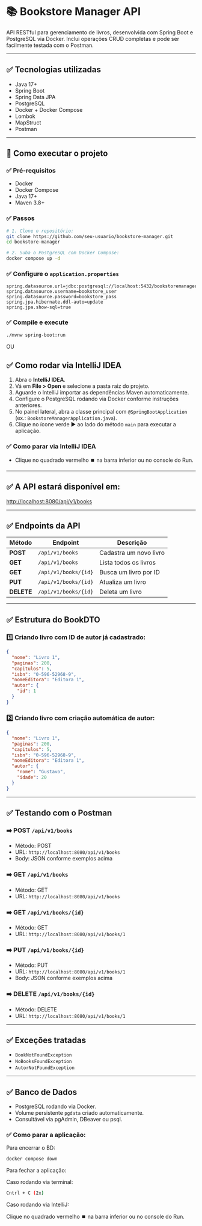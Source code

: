 # 📚 Bookstore Manager API

API RESTful para gerenciamento de livros, desenvolvida com Spring Boot e PostgreSQL via Docker.
Inclui operações CRUD completas e pode ser facilmente testada com o Postman.

---

## ✅ Tecnologias utilizadas
- Java 17+
- Spring Boot
- Spring Data JPA
- PostgreSQL
- Docker + Docker Compose
- Lombok
- MapStruct
- Postman

---

## 🚀 Como executar o projeto

### ✅ Pré-requisitos
- Docker
- Docker Compose
- Java 17+
- Maven 3.8+

### ✅ Passos

```bash
# 1. Clone o repositório:
git clone https://github.com/seu-usuario/bookstore-manager.git
cd bookstore-manager

# 2. Suba o PostgreSQL com Docker Compose:
docker compose up -d
```

### ✅ Configure o `application.properties`

```properties
spring.datasource.url=jdbc:postgresql://localhost:5432/bookstoremanager
spring.datasource.username=bookstore_user
spring.datasource.password=bookstore_pass
spring.jpa.hibernate.ddl-auto=update
spring.jpa.show-sql=true
```

### ✅ Compile e execute

```bash
./mvnw spring-boot:run
```

OU

## ✅ Como rodar via IntelliJ IDEA

1. Abra o **IntelliJ IDEA**.
2. Vá em **File > Open** e selecione a pasta raiz do projeto.
3. Aguarde o IntelliJ importar as dependências Maven automaticamente.
4. Configure o PostgreSQL rodando via Docker conforme instruções anteriores.
5. No painel lateral, abra a classe principal com `@SpringBootApplication` (ex.: `BookstoreManagerApplication.java`).
6. Clique no ícone verde ▶️ ao lado do método `main` para executar a aplicação.

### ✅ Como parar via IntelliJ IDEA

- Clique no quadrado vermelho ⏹️ na barra inferior ou no console do Run.

---

## ✅ A API estará disponível em:

[http://localhost:8080/api/v1/books](http://localhost:8080/api/v1/books)

---

## ✅ Endpoints da API

| Método | Endpoint               | Descrição                  |
|-------- |---------------------- |---------------------------|
| **POST**   | `/api/v1/books`         | Cadastra um novo livro     |
| **GET**    | `/api/v1/books`         | Lista todos os livros      |
| **GET**    | `/api/v1/books/{id}`    | Busca um livro por ID      |
| **PUT**    | `/api/v1/books/{id}`    | Atualiza um livro          |
| **DELETE** | `/api/v1/books/{id}`    | Deleta um livro            |

---

## ✅ Estrutura do BookDTO

### 1️⃣ Criando livro com **ID de autor já cadastrado**:

```json
{
  "nome": "Livro 1",
  "paginas": 200,
  "capitulos": 5,
  "isbn": "0-596-52968-9",
  "nomeEditora": "Editora 1",
  "autor": {
    "id": 1
  }
}
```

### 2️⃣ Criando livro com **criação automática de autor**:

```json
{
  "nome": "Livro 1",
  "paginas": 200,
  "capitulos": 5,
  "isbn": "0-596-52968-9",
  "nomeEditora": "Editora 1",
  "autor": {
    "nome": "Gustavo",
    "idade": 20
  }
}
```

---

## ✅ Testando com o Postman

### ➡️ **POST** `/api/v1/books`
- Método: POST
- URL: `http://localhost:8080/api/v1/books`
- Body: JSON conforme exemplos acima

### ➡️ **GET** `/api/v1/books`
- Método: GET
- URL: `http://localhost:8080/api/v1/books`

### ➡️ **GET** `/api/v1/books/{id}`
- Método: GET
- URL: `http://localhost:8080/api/v1/books/1`

### ➡️ **PUT** `/api/v1/books/{id}`
- Método: PUT
- URL: `http://localhost:8080/api/v1/books/1`
- Body: JSON conforme exemplos acima

### ➡️ **DELETE** `/api/v1/books/{id}`
- Método: DELETE
- URL: `http://localhost:8080/api/v1/books/1`

---

## ✅ Exceções tratadas
- `BookNotFoundException`
- `NoBooksFoundException`
- `AutorNotFoundException`

---

## ✅ Banco de Dados

- PostgreSQL rodando via Docker.
- Volume persistente `pgdata` criado automaticamente.
- Consultável via pgAdmin, DBeaver ou psql.

### ✅ Como parar a aplicação:
Para encerrar o BD: 
```bash
docker compose down
```
    
Para fechar a aplicação:

Caso rodando via terminal: 
 ```bash
 Cntrl + C (2x)
```
     
Caso rodando via IntelliJ:

Clique no quadrado vermelho ⏹️ na barra inferior ou no console do Run.
